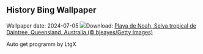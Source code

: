 ## History Bing Wallpaper
Wallpaper date: 2024-07-05
![](https://www.bing.com/th?id=OHR.NoahBeach_ES-ES8857323555_UHD.jpg&w=1000)Download: [Playa de Noah, Selva tropical de Daintree, Queensland, Australia (© bjeayes/Getty Images)](https://www.bing.com/th?id=OHR.NoahBeach_ES-ES8857323555_UHD.jpg)

Auto get programm by LtgX
